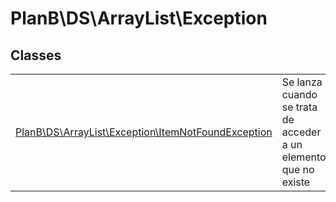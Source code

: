 
                                                                                                                                            
    
# PlanB\DS\ArrayList\Exception



## Classes
| | |
| --- | --- |
| [PlanB\DS\ArrayList\Exception\ItemNotFoundException](../../../PlanB/DS/ArrayList/Exception/ItemNotFoundException.md) | Se lanza cuando se trata de acceder a un elemento que no existe |






                                                                                                                                                                                                                                                                                                                                                                                                            
    
                                                                                                                                                                                                                                                                             
                